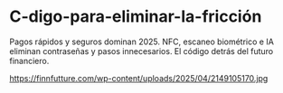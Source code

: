 # C-digo-para-eliminar-la-fricción
Pagos rápidos y seguros dominan 2025. NFC, escaneo biométrico e IA eliminan contraseñas y pasos innecesarios. El código detrás del futuro financiero.

https://finnfutture.com/wp-content/uploads/2025/04/2149105170.jpg
